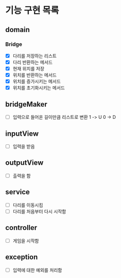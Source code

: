 # 기능 구현 목록

## domain
### Bridge
- [x] 다리를 저장하는 리스트
- [x] 다리 반환하는 메서드 
- [x] 현재 위치를 저장
- [x] 위치를 반환하는 메서드
- [x] 위치를 증가시키는 메서드
- [x] 위치를 초기화시키는 메서드
 
## bridgeMaker 
- [ ] 입력으로 들어온 길이만큼 리스트로 변환 1 -> U 0 -> D

## inputView 
- [ ] 입력을 받음

## outputView 
- [ ] 출력을 함

## service
- [ ] 다리를 이동시킴
- [ ] 다리를 처음부터 다시 시작함

## controller 
- [ ] 게임을 시작함

## exception
- [ ] 입력에 대한 예외를 처리함

